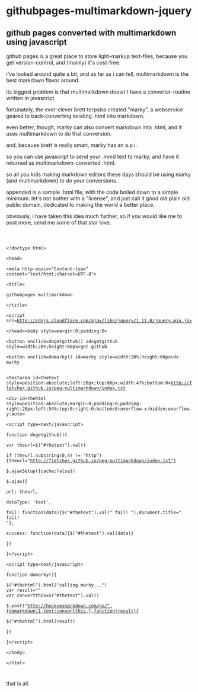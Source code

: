# githubpages-multimarkdown-jquery

## github pages converted with multimarkdown using javascript

github pages is a great place to store light-markup text-files,
because you get version-control, and (mainly) it's cost-free.

i've looked around quite a bit, and as far as i can tell,
multimarkdown is the best markdown flavor  around.

its biggest problem is that multimarkdown doesn't have
a converter-routine written in javascript.

fortunately, the ever-clever brett terpstra created "marky",
a webservice geared to back-converting existing .html into markdown.

even better, though, marky can also convert markdown into .html,
and it uses multimarkdown to do that conversion.

and, because brett is really smart, marky has an a.p.i.

so you can use javascript to send your .mmd text to marky,
and have it returned as multimarkdown-converted .html.

so all you kids making markdown editors these days should be
using marky (and multimarkdown) to do your conversions.

appended is a sample .html file, with the code boiled down
to a simple minimum. let's not bother with a "license",
and just call it good old plain old public domain,
dedicated to making the world a better place.

obviously, i have taken this idea much further, so if you
would like me to post more, send me some of that star love.

<code>

&lt;!doctype html>  
&lt;head>  
&lt;meta http-equiv="Content-type" content="text/html;charset=UTF-8">  
&lt;title>  
githubpages multimarkdown  
&lt;/title>  
&lt;script src=http://cdnjs.cloudflare.com/ajax/libs/jquery/1.11.0/jquery.min.js></script>  
&lt;/head>&lt;body style=margin:0;padding:0>  
&lt;button onclick=dogetgithub() id=getgithub style=width:20%;height:60px>get github</button>  
&lt;button onclick=domarky() id=marky style=width:20%;height:60px>do marky</button><br>  
&lt;textarea id=thetext style=position:absolute;left:20px;top:66px;width:47%;bottom:0>http://fletcher.github.io/peg-multimarkdown/index.txt</textarea>  
&lt;div id=thehtml style=position:absolute;margin:0;padding:0;padding-right:20px;left:54%;top:0;right:0;bottom:0;overflow-x:hidden;overflow-y:auto></div>  
&lt;script type=text/javascript>  
function dogetgithub(){  
var theurl=$("#thetext").val()  
if (theurl.substring(0,4) !=  "http"){theurl="http://fletcher.github.io/peg-multimarkdown/index.txt"}  
$.ajaxSetup({cache:false})  
$.ajax({  
url: theurl,  
dataType: 'text',  
fail: function(data){$("#thetext").val(" fail! ");document.title=" fail! "},  
success: function(data){$("#thetext").val(data)}  
})  
}&lt;/script>  
&lt;script type=text/javascript>  
function domarky(){  
$("#thehtml").html("calling marky...")  
var result=""  
var convertthis=$("#thetext").val()  
$.post("http://heckyesmarkdown.com/go/",{domarkdown:1,text:convertthis,},function(result){  
$("#thehtml").html(result)  
})  
}&lt;/script>  
&lt;/body>  
&lt;/html>  

</code>

that is all.

